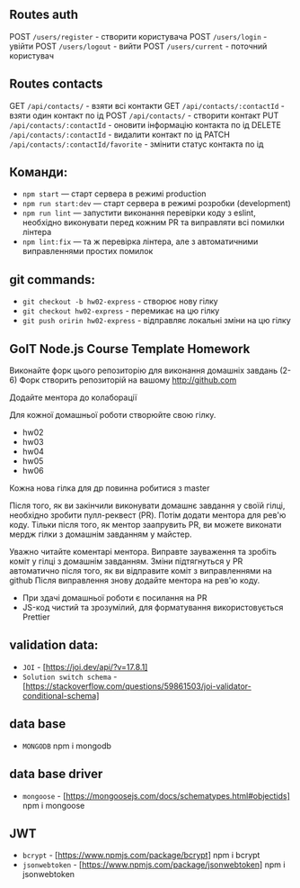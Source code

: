 ## Routes auth
POST `/users/register` - створити користувача
POST `/users/login` - увійти
POST `/users/logout` - вийти
POST `/users/current` - поточний користувач

## Routes contacts
GET `/api/contacts/` - взяти всі контакти
GET `/api/contacts/:contactId` - взяти один контакт по ід
POST `/api/contacts/` - створити контакт
PUT `/api/contacts/:contactId` - оновити інформацію контакта по ід
DELETE `/api/contacts/:contactId` - видалити контакт по ід
PATCH `/api/contacts/:contactId/favorite` - змінити статус контакта по ід

## Команди:
- `npm start` &mdash; старт сервера в режимі production
- `npm run start:dev` &mdash; старт сервера в режимі розробки (development)
- `npm run lint` &mdash; запустити виконання перевірки коду з eslint, необхідно виконувати перед кожним PR та виправляти всі помилки лінтера
- `npm lint:fix` &mdash; та ж перевірка лінтера, але з автоматичними виправленнями простих помилок

## git commands:
- `git checkout -b hw02-express` - створює нову гілку
- `git checkout hw02-express` - перемикає на цю гілку
- `git push oririn hw02-express` - відправляє локальні зміни на цю гілку

## GoIT Node.js Course Template Homework
Виконайте форк цього репозиторію для виконання домашніх завдань (2-6)
Форк створить репозиторій на вашому http://github.com

Додайте ментора до колаборації

Для кожної домашньої роботи створюйте свою гілку.

- hw02
- hw03
- hw04
- hw05
- hw06

Кожна нова гілка для др повинна робитися з master

Після того, як ви закінчили виконувати домашнє завдання у своїй гілці, необхідно зробити пулл-реквест (PR). Потім додати ментора для рев'ю коду. Тільки після того, як ментор заапрувить PR, ви можете виконати мердж гілки з домашнім завданням у майстер.

Уважно читайте коментарі ментора. Виправте зауваження та зробіть коміт у гілці з домашнім завданням. Зміни підтягнуться у PR автоматично після того, як ви відправите коміт з виправленнями на github
Після виправлення знову додайте ментора на рев'ю коду.

- При здачі домашньої роботи є посилання на PR
- JS-код чистий та зрозумілий, для форматування використовується Prettier

## validation data:
- `JOI` - [https://joi.dev/api/?v=17.8.1]
- `Solution switch schema` - [https://stackoverflow.com/questions/59861503/joi-validator-conditional-schema]

## data base
- `MONGODB`
npm i mongodb

## data base driver
- `mongoose` - [https://mongoosejs.com/docs/schematypes.html#objectids]
npm i mongoose

## JWT
- `bcrypt` - [https://www.npmjs.com/package/bcrypt]
npm i bcrypt
- `jsonwebtoken` - [https://www.npmjs.com/package/jsonwebtoken]
npm i jsonwebtoken